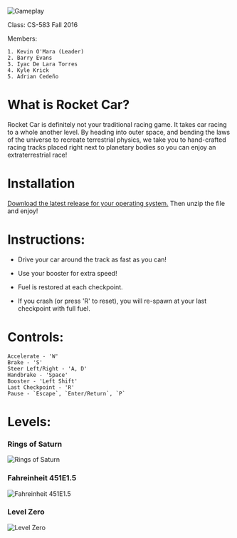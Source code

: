 ![Gameplay](https://cloud.githubusercontent.com/assets/11803661/21442888/cbf361ba-c855-11e6-81e6-c514c3f6e533.png "Gameplay")

Class: CS-583 Fall 2016

Members:

    1. Kevin O'Mara (Leader)
    2. Barry Evans
    3. Iyac De Lara Torres
    4. Kyle Krick
    5. Adrian Cedeño
    
What is Rocket Car?
==========
Rocket Car is definitely not your traditional racing game. It takes car racing to a whole another level. By heading into outer space, and bending the laws of the universe to recreate terrestrial physics, we take you to hand-crafted racing tracks placed right next to planetary bodies so you can enjoy an extraterrestrial race!


Installation
==========
[Download the latest release for your operating system.](https://github.com/kevin-d-omara/Rocket-Car/releases/latest "https://github.com/kevin-d-omara/Rocket-Car/releases/latest") Then unzip the file and enjoy!

Instructions:
==========
- Drive your car around the track as fast as you can!

- Use your booster for extra speed!

- Fuel is restored at each checkpoint.

- If you crash (or press 'R' to reset), you will re-spawn at your last checkpoint with full fuel.

Controls:
==========
    Accelerate - 'W'
    Brake - 'S'
    Steer Left/Right - 'A, D'
    Handbrake - 'Space'
    Booster - 'Left Shift'
    Last Checkpoint - 'R'
    Pause - `Escape`, `Enter/Return`, `P`

Levels:
==========
### Rings of Saturn
![Rings of Saturn](https://cloud.githubusercontent.com/assets/11803661/21442805/40445912-c855-11e6-89c9-53276ed3409b.png "Rings of Saturn")

### Fahreinheit 451E1.5
![Fahreinheit 451E1.5](https://cloud.githubusercontent.com/assets/11803661/21442803/404367a0-c855-11e6-8faa-7b93ca1c3bf9.png "Fahreinheit 451E1.5")

### Level Zero
![Level Zero](https://cloud.githubusercontent.com/assets/11803661/21442804/40442bae-c855-11e6-8524-f7af03244be0.png "Level Zero")

